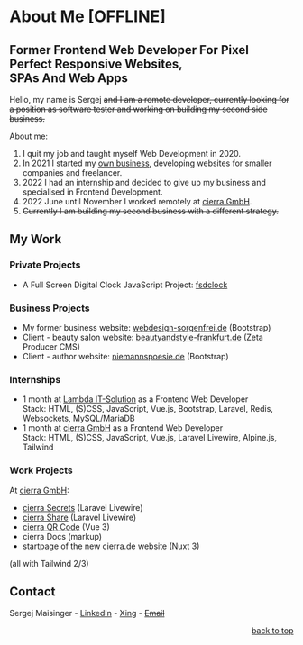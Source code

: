 <span id="top"></span>
# About Me [OFFLINE]

## Former Frontend Web Developer For Pixel Perfect Responsive Websites,<br>SPAs And Web Apps

Hello, my name is Sergej ~~and I am a remote developer, currently looking for a position as software tester and working on building my second side business.~~

About me:

1. I quit my job and taught myself Web Development in 2020.
2. In 2021 I started my [own business](https://webdesign-sorgenfrei.w3bdev.de), developing websites for smaller companies and freelancer.
3. 2022 I had an internship and decided to give up my business and specialised in Frontend Development.
4. 2022 June until November I worked remotely at [cierra GmbH](https://cierra.de/).
5. ~~Currently I am building my second business with a different strategy.~~

## My Work

### Private Projects

* A Full Screen Digital Clock JavaScript Project: [fsdclock](https://fsdclock.w3bdev.de)


### Business Projects

* My former business website: [webdesign-sorgenfrei.de](https://webdesign-sorgenfrei.w3bdev.de) (Bootstrap)
* Client - beauty salon website: [beautyandstyle-frankfurt.de](https://beautyandstyle.w3bdev.de) (Zeta Producer CMS)
* Client - author website: [niemannspoesie.de](https://niemannspoesie.de) (Bootstrap)


### Internships

* 1 month at [Lambda IT-Solution](https://www.lambda-it.de/) as a Frontend Web Developer<br>Stack: HTML, (S)CSS, JavaScript, Vue.js, Bootstrap, Laravel, Redis, Websockets, MySQL/MariaDB
* 1 month at [cierra GmbH](https://cierra.de/) as a Frontend Web Developer<br>Stack: HTML, (S)CSS, JavaScript, Vue.js, Laravel Livewire, Alpine.js, Tailwind


### Work Projects

At [cierra GmbH](https://cierra.de/):
* [cierra Secrets](https://secrets.cierra.de/) (Laravel Livewire)
* [cierra Share](https://share.cierra.de/) (Laravel Livewire)
* [cierra QR Code](https://qr.cierra.dev/) (Vue 3)
* cierra Docs (markup)
* startpage of the new cierra.de website (Nuxt 3)

(all with Tailwind 2/3)


## Contact

Sergej Maisinger - [LinkedIn](https://www.linkedin.com/in/sergejmaisinger/) - [Xing](https://www.xing.com/profile/Sergej_Maisinger/cv) - ~~[Email](mailto:maisinger@w3bdev.de)~~

<p align="right"><a href="#top" style="text-decoration: underline;">back to top</a></p>
